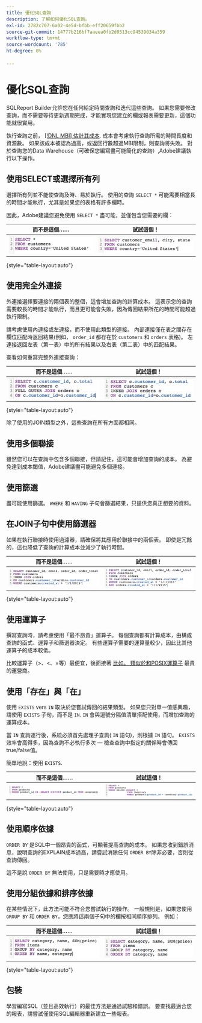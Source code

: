 ```yaml
---
title: 優化SQL查詢
description: 了解如何優化SQL查詢。
exl-id: 2782c707-6a02-4e5d-bfbb-eff20659fbb2
source-git-commit: 14777b216bf7aaeea0fb2d0513cc94539034a359
workflow-type: tm+mt
source-wordcount: '785'
ht-degree: 0%

---
```


# 優化SQL查詢

SQLReport Builder允許您在任何給定時間查詢和迭代這些查詢。 如果您需要修改查詢，而不需要等待更新週期完成，才能實現您建立的欄或報表需要更新，這個功能就很實用。

執行查詢之前， [[!DNL MBI] 估計其成本](https://experienceleague.adobe.com/docs/commerce-knowledge-base/kb/troubleshooting/miscellaneous/sql-queries-explain-cost-errors.html?lang=en). 成本會考慮執行查詢所需的時間長度和資源數。 如果該成本被認為過高，或返回行數超過MBI限制，則查詢將失敗。 對於查詢您的Data Warehouse（可確保您編寫盡可能簡化的查詢）,Adobe建議執行以下操作。

## 使用SELECT或選擇所有列

選擇所有列並不能使查詢及時、易於執行。 使用的查詢 `SELECT *` 可能需要相當長的時間才能執行，尤其是如果您的表格有許多欄時。

因此，Adobe建議您避免使用 `SELECT *` 盡可能，並僅包含您需要的欄：

| **而不是這個……** | **試試這個！** |
|-----|-----|
| ![](../../mbi/assets/Select_all_1.png) | ![](../../mbi/assets/Select_all_2.png) |

{style="table-layout:auto"}

## 使用完全外連接

外連接選擇要連接的兩個表的整個，這會增加查詢的計算成本。 這表示您的查詢需要較長的時間才能執行，而且更可能會失敗，因為傳回結果所花的時間可能超過執行限制。

請考慮使用內連接或左連接，而不使用此類型的連接。 內部連接僅在表之間存在欄位匹配時返回結果(例如， `order_id` 都存在於 `customers` 和 `orders` 表格)。 左連接返回左表（第一表）中的所有結果以及右表（第二表）中的匹配結果。

查看如何重寫完整外連接查詢：

| **而不是這個……** | **試試這個！** |
|-----|-----|
| ![](../../mbi/assets/Full_Outer_Join_1.png) | ![](../../mbi/assets/Full_Outer_Join_2.png) |

{style="table-layout:auto"}

除了使用的JOIN類型之外，這些查詢在所有方面都相同。

## 使用多個聯接

雖然您可以在查詢中包含多個聯接，但請記住，這可能會增加查詢的成本。 為避免達到成本閾值，Adobe建議盡可能避免多個連接。

## 使用篩選

盡可能使用篩選。 `WHERE` 和 `HAVING` 子句會篩選結果，只提供您真正想要的資料。

## 在JOIN子句中使用篩選器

如果在執行聯接時使用過濾器，請確保將其應用於聯接中的兩個表。 即使是冗餘的，這也降低了查詢的計算成本並減少了執行時間。

| **而不是這個……** | **試試這個！** |
|-----|-----|
| ![](../../mbi/assets/Join_filters_1.png) | ![](../../mbi/assets/Join_filters_2.png) |

{style="table-layout:auto"}

## 使用運算子

撰寫查詢時，請考慮使用「最不昂貴」運算子。 每個查詢都有計算成本，由構成查詢的函式、運算子和篩選器決定。 有些運算子需要的運算量較少，因此比其他運算子的成本較低。

比較運算子（>、&lt;、=等）最便宜，後面接著 [比如。 類似於和POSIX運算子](https://www.postgresql.org/docs/9.5/functions-matching.html) 最貴的運營商。

## 使用「存在」與「在」

使用 `EXISTS` vers `IN` 取決於您嘗試傳回的結果類型。 如果您只對單一值感興趣，請使用 `EXISTS` 子句，而不是 `IN`. `IN` 會與逗號分隔值清單搭配使用，而增加查詢的運算成本。

當 `IN` 查詢運行後，系統必須首先處理子查詢( `IN` 語句)，則根據 `IN` 語句。 `EXISTS` 效率會高得多，因為查詢不必執行多次 — 檢查查詢中指定的關係時會傳回true/false值。

簡單地說：使用 `EXISTS`.

| **而不是這個……** | **試試這個！** |
|-----|-----|
| ![](../../mbi/assets/Exists_1.png) | ![](../../mbi/assets/Exists_2.png) |

{style="table-layout:auto"}

## 使用順序依據

`ORDER BY` 是SQL中一個昂貴的函式，可顯著提高查詢的成本。 如果您收到錯誤消息，說明查詢的EXPLAIN成本過高，請嘗試消除任何 `ORDER BY`除非必要，否則從查詢傳回。

這不是說 `ORDER BY` 無法使用，只是需要時才應使用。

## 使用分組依據和排序依據

在某些情況下，此方法可能不符合您嘗試執行的操作。 一般規則是，如果您使用 `GROUP BY` 和 `ORDER BY`，您應將這兩個子句中的欄按相同順序排列。 例如：

| **而不是這個……** | **試試這個！** |
|-----|-----|
| ![](../../mbi/assets/Group_by_2.png) | ![](../../mbi/assets/Group_by_1.png) |

{style="table-layout:auto"}

## 包裝

學習編寫SQL（並且高效執行）的最佳方法是通過試驗和錯誤。 要查找最適合您的報表，請嘗試僅使用SQL編輯器重新建立一些報表。
